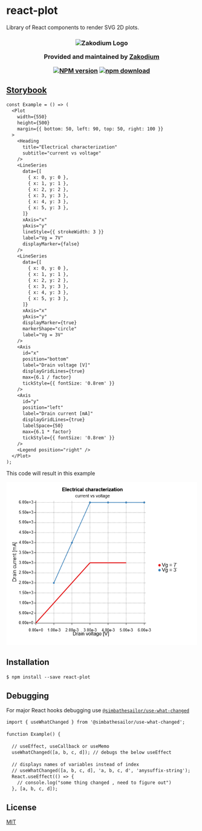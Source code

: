 # react-plot

Library of React components to render SVG 2D plots.

<h3 align="center">
  <img src="https://www.zakodium.com/zakodium.png" width="50" alt="Zakodium Logo" /> <p>Provided and maintained by <a href="https://www.zakodium.com/">Zakodium</a></p>

[![NPM version][npm-image]][npm-url]
[![npm download][download-image]][download-url]

</h3>

## [Storybook](https://zakodium.github.io/react-plot/)

```tsx
const Example = () => (
  <Plot
    width={550}
    height={500}
    margin={{ bottom: 50, left: 90, top: 50, right: 100 }}
  >
    <Heading
      title="Electrical characterization"
      subtitle="current vs voltage"
    />
    <LineSeries
      data={[
        { x: 0, y: 0 },
        { x: 1, y: 1 },
        { x: 2, y: 2 },
        { x: 3, y: 3 },
        { x: 4, y: 3 },
        { x: 5, y: 3 },
      ]}
      xAxis="x"
      yAxis="y"
      lineStyle={{ strokeWidth: 3 }}
      label="Vg = 7V"
      displayMarker={false}
    />
    <LineSeries
      data={[
        { x: 0, y: 0 },
        { x: 1, y: 1 },
        { x: 2, y: 2 },
        { x: 3, y: 3 },
        { x: 4, y: 3 },
        { x: 5, y: 3 },
      ]}
      xAxis="x"
      yAxis="y"
      displayMarker={true}
      markerShape="circle"
      label="Vg = 3V"
    />
    <Axis
      id="x"
      position="bottom"
      label="Drain voltage [V]"
      displayGridLines={true}
      max={6.1 / factor}
      tickStyle={{ fontSize: '0.8rem' }}
    />
    <Axis
      id="y"
      position="left"
      label="Drain current [mA]"
      displayGridLines={true}
      labelSpace={50}
      max={6.1 * factor}
      tickStyle={{ fontSize: '0.8rem' }}
    />
    <Legend position="right" />
  </Plot>
);
```

This code will result in this example

![Plot Example](./PlotExample.png)

## Installation

`$ npm install --save react-plot`

## Debugging

For major React hooks debugging use [`@simbathesailor/use-what-changed`](https://github.com/simbathesailor/use-what-changed)

```tsx
import { useWhatChanged } from '@simbathesailor/use-what-changed';

function Example() {

  // useEffect, useCallback or useMemo
  useWhatChanged([a, b, c, d]); // debugs the below useEffect

  // displays names of variables instead of index
  // useWhatChanged([a, b, c, d], 'a, b, c, d', 'anysuffix-string');
  React.useEffect(() => {
    // console.log("some thing changed , need to figure out")
  }, [a, b, c, d]);
```

## License

[MIT](./LICENSE)

[npm-image]: https://img.shields.io/npm/v/react-plot.svg?style=flat-square
[npm-url]: https://www.npmjs.com/package/react-plot
[download-image]: https://img.shields.io/npm/dm/react-plot.svg?style=flat-square
[download-url]: https://www.npmjs.com/package/react-plot
